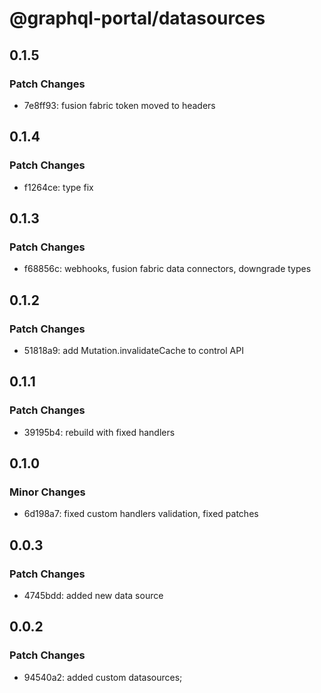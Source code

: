 # @graphql-portal/datasources

## 0.1.5

### Patch Changes

- 7e8ff93: fusion fabric token moved to headers

## 0.1.4

### Patch Changes

- f1264ce: type fix

## 0.1.3

### Patch Changes

- f68856c: webhooks, fusion fabric data connectors, downgrade types

## 0.1.2

### Patch Changes

- 51818a9: add Mutation.invalidateCache to control API

## 0.1.1

### Patch Changes

- 39195b4: rebuild with fixed handlers

## 0.1.0

### Minor Changes

- 6d198a7: fixed custom handlers validation, fixed patches

## 0.0.3

### Patch Changes

- 4745bdd: added new data source

## 0.0.2

### Patch Changes

- 94540a2: added custom datasources;
